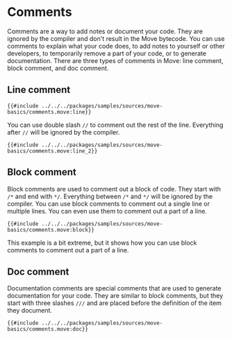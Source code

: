 # Comments

<!--

Chapter: Basic Syntax
Goal: Introduce comments.
Notes:
    - doc comments are used in docgen
    - only public members are documented
    - doc comments are placed in between attributes and the definition
    - doc comments are allowed for: modules, structs, functions, constants
    - give an example of how doc comments are translated
 -->

Comments are a way to add notes or document your code. They are ignored by the compiler and don't
result in the Move bytecode. You can use comments to explain what your code does, to add notes to
yourself or other developers, to temporarily remove a part of your code, or to generate
documentation. There are three types of comments in Move: line comment, block comment, and doc
comment.

## Line comment

```Move
{{#include ../../../packages/samples/sources/move-basics/comments.move:line}}
```

You can use double slash `//` to comment out the rest of the line. Everything after `//` will be
ignored by the compiler.

```Move
{{#include ../../../packages/samples/sources/move-basics/comments.move:line_2}}
```

## Block comment

Block comments are used to comment out a block of code. They start with `/*` and end with `*/`.
Everything between `/*` and `*/` will be ignored by the compiler. You can use block comments to
comment out a single line or multiple lines. You can even use them to comment out a part of a line.

```Move
{{#include ../../../packages/samples/sources/move-basics/comments.move:block}}
```

This example is a bit extreme, but it shows how you can use block comments to comment out a part of
a line.

## Doc comment

Documentation comments are special comments that are used to generate documentation for your code.
They are similar to block comments, but they start with three slashes `///` and are placed before
the definition of the item they document.

```Move
{{#include ../../../packages/samples/sources/move-basics/comments.move:doc}}
```

<!-- TODO: docgen, which members are in the documentation -->
